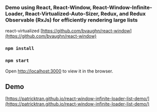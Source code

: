 ### Demo using React, React-Window, React-Window-Infinite-Loader, React-Virtualized-Auto-Sizer, Redux, and Redux Observable (RxJs) for efficiently rendering large lists

react-virtualized [https://github.com/bvaughn/react-window](https://github.com/bvaughn/react-window)

### `npm install`

### `npm start`

Open [http://localhost:3000](http://localhost:3000) to view it in the browser.

## Demo

[https://patricktran.github.io/react-window-infinite-loader-list-demo/](https://patricktran.github.io/react-window-infinite-loader-list-demo/)
